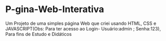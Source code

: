 # P-gina-Web-Interativa
Um Projeto de uma simples página Web que criei usando HTML, CSS e JAVASCRIPT(Obs: Para ter acesso ao Login- Usuário:admin ; Senha:123), Para fins de Estudo e Didáticos

